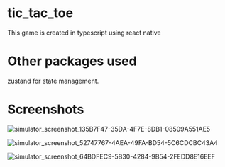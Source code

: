 # tic_tac_toe

This game is created in typescript using react native

# Other packages used

zustand for state management.

# Screenshots


![simulator_screenshot_135B7F47-35DA-4F7E-8DB1-08509A551AE5](https://user-images.githubusercontent.com/33550035/168451487-6553bac5-934d-4b62-92fc-dd3e444df2ef.png)

![simulator_screenshot_52747767-4AEA-49FA-BD54-5C6CDCBC43A4](https://user-images.githubusercontent.com/33550035/168451488-b802f10a-cc85-4a94-a865-3590a0a9c258.png)

![simulator_screenshot_64BDFEC9-5B30-4284-9B54-2FEDD8E16EEF](https://user-images.githubusercontent.com/33550035/168451491-1c70b847-2781-4444-9489-a80327b16bc9.png)

